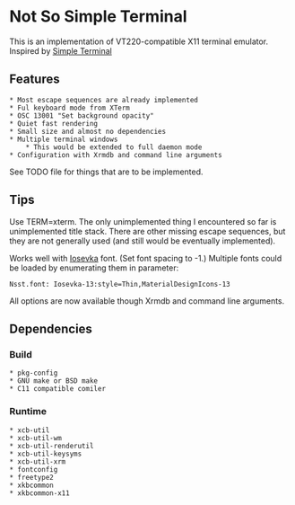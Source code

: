 Not So Simple Terminal
======================
This is an implementation of VT220-compatible X11 terminal emulator.
Inspired by [Simple Terminal](https://st.suckless.org/)

## Features
	* Most escape sequences are already implemented
	* Ful keyboard mode from XTerm
	* OSC 13001 "Set background opacity"
	* Quiet fast rendering
	* Small size and almost no dependencies
	* Multiple terminal windows
		* This would be extended to full daemon mode
	* Configuration with Xrmdb and command line arguments

See TODO file for things that are to be implemented.

## Tips

Use TERM=xterm. The only unimplemented thing I encountered so far is unimplemented title stack.
There are other missing escape sequences, but they are not generally used (and still would be eventually implemented).

Works well with [Iosevka](https://github.com/be5invis/Iosevka) font. (Set font spacing to -1.) 
Multiple fonts could be loaded by enumerating them in parameter:

    Nsst.font: Iosevka-13:style=Thin,MaterialDesignIcons-13

All options are now available though Xrmdb and command line arguments.

## Dependencies
### Build
	* pkg-config
	* GNU make or BSD make 
	* C11 compatible comiler

### Runtime
	* xcb-util
    * xcb-util-wm
    * xcb-util-renderutil
    * xcb-util-keysyms
    * xcb-util-xrm
	* fontconfig
	* freetype2
	* xkbcommon
	* xkbcommon-x11
